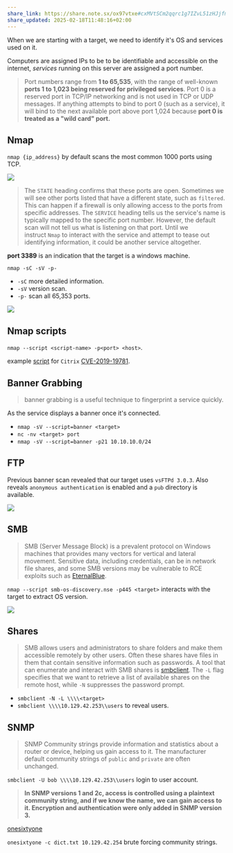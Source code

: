 ```yaml
---
share_link: https://share.note.sx/ox97vtxe#cxMVtSCm2qqrc1g7IZvL51zHJjfmQtcVmdEA+nW3GdI
share_updated: 2025-02-18T11:48:16+02:00
---
```

When we are starting with a target, we need to identify it's OS and services used on it.

Computers are assigned IPs to be to be identifiable and accessible on the internet, *services* running on this server are assigned a port number.

> Port numbers range from **1 to 65,535**, with the range of well-known **ports 1 to 1,023 being reserved for privileged services**. Port 0 is a reserved port in TCP/IP networking and is not used in TCP or UDP messages. If anything attempts to bind to port 0 (such as a service), it will bind to the next available port above port 1,024 because **port 0 is treated as a "wild card" port.**

## Nmap

`nmap {ip_address}` by default scans the most common 1000 ports using TCP.

![](https://i.imgur.com/c17hcEs.png)

> The `STATE` heading confirms that these ports are open. Sometimes we will see other ports listed that have a different state, such as `filtered`. This can happen if a firewall is only allowing access to the ports from specific addresses. The `SERVICE` heading tells us the service's name is typically mapped to the specific port number. However, the default scan will not tell us what is listening on that port. Until we instruct `Nmap` to interact with the service and attempt to tease out identifying information, it could be another service altogether.

**port 3389** is an indication that the target is a windows machine.

`nmap -sC -sV -p-` 
- `-sC` more detailed information.
- `-sV` version scan.
- `-p-` scan all 65,353 ports.

![](https://i.imgur.com/2c74HPU.png)

## Nmap scripts

`nmap --script <script-name> -p<port> <host>`.

example [script](https://raw.githubusercontent.com/cyberstruggle/DeltaGroup/master/CVE-2019-19781/CVE-2019-19781.nse) for `Citrix` [CVE-2019-19781](https://www.rapid7.com/blog/post/2020/01/17/active-exploitation-of-citrix-netscaler-cve-2019-19781-what-you-need-to-know/).

## Banner Grabbing

> banner grabbing is a useful technique to fingerprint a service quickly.

As the service displays a banner once it's connected.

- `nmap -sV --script=banner <target>`
- `nc -nv <target> port`
- `nmap -sV --script=banner -p21 10.10.10.0/24`

## FTP

Previous banner scan revealed that our target uses `vsFTPd 3.0.3`. Also reveals `anonymous authentication` is enabled and a `pub` directory is available.


![](https://i.imgur.com/Dctgcsg.png)

## SMB

> SMB (Server Message Block) is a prevalent protocol on Windows machines that provides many vectors for vertical and lateral movement. Sensitive data, including credentials, can be in network file shares, and some SMB versions may be vulnerable to RCE exploits such as [EternalBlue](https://www.avast.com/c-eternalblue).

`nmap --script smb-os-discovery.nse -p445 <target>` interacts with the target to extract OS version.

![](https://i.imgur.com/Nusum0n.png)


## Shares

> SMB allows users and administrators to share folders and make them accessible remotely by other users. Often these shares have files in them that contain sensitive information such as passwords. A tool that can enumerate and interact with SMB shares is [smbclient](https://www.samba.org/samba/docs/current/man-html/smbclient.1.html). The `-L` flag specifies that we want to retrieve a list of available shares on the remote host, while `-N` suppresses the password prompt.

- `smbclient -N -L \\\\<target>`
- `smbclient \\\\10.129.42.253\\users` to reveal users.

## SNMP

> SNMP Community strings provide information and statistics about a router or device, helping us gain access to it. The manufacturer default community strings of `public` and `private` are often unchanged.


`smbclient -U bob \\\\10.129.42.253\\users` login to user account.

> **In SNMP versions 1 and 2c, access is controlled using a plaintext community string, and if we know the name, we can gain access to it. Encryption and authentication were only added in SNMP version 3.**

[onesixtyone](https://github.com/trailofbits/onesixtyone)

`onesixtyone -c dict.txt 10.129.42.254` brute forcing community strings.

